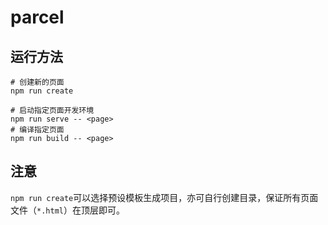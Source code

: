 # parcel

## 运行方法

```
# 创建新的页面
npm run create

# 启动指定页面开发环境
npm run serve -- <page>
# 编译指定页面
npm run build -- <page>
```

## 注意

`npm run create`可以选择预设模板生成项目，亦可自行创建目录，保证所有页面文件（`*.html`）在顶层即可。
